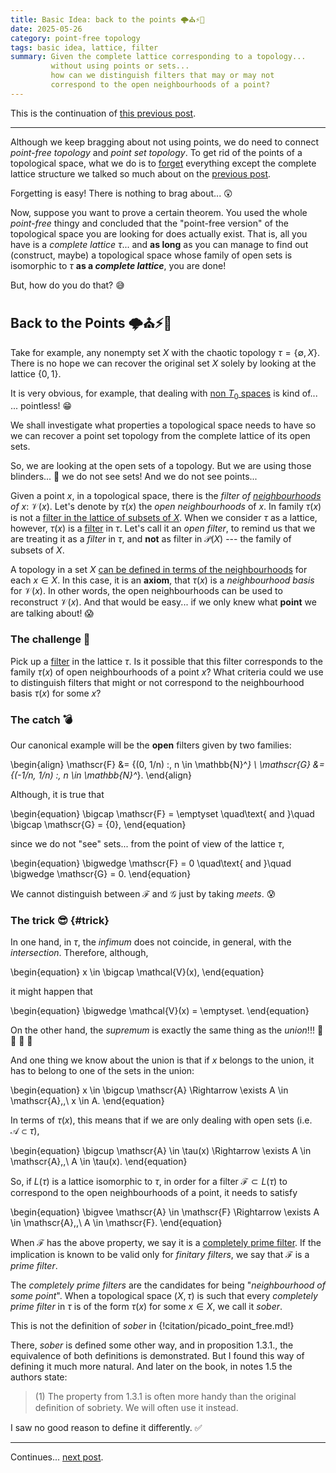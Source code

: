 ```yaml
---
title: Basic Idea: back to the points 🌩️⛪️⚡️🚗
date: 2025-05-26
category: point-free topology
tags: basic idea, lattice, filter
summary: Given the complete lattice corresponding to a topology...
         without using points or sets...
         how can we distinguish filters that may or may not
         correspond to the open neighbourhoods of a point?
---
```


This is the continuation of
[this previous post]({filename}basic_idea-010-name_of_the_game.md).

---

Although we keep bragging about not using points,
we do need to connect *point-free topology* and *point set topology*.
To get rid of the points of a topological space,
what we do is to
[forget](https://en.wikipedia.org/wiki/Forgetful_functor)
everything except the complete lattice structure we talked so much about
on the
[previous post]({filename}basic_idea-010-name_of_the_game.md).

Forgetting is easy!
There is nothing to brag about... :astonished:

Now,
suppose you want to prove a certain theorem.
You used the whole *point-free* thingy and concluded
that the "point-free version" of the topological space you are looking for does actually exist.
That is, all you have is a *complete lattice* $\tau$...
and **as long** as you can manage to find out (construct, maybe)
a topological space whose family of open sets is
isomorphic to $\tau$
**as a _complete lattice_**, you are done!

But, how do you do that? :sweat_smile:


Back to the Points :cloud_with_lightning::church::zap::red_car:
---------------------------------------------------------------

Take for example,
any nonempty set $X$ with the chaotic topology $\tau = \{\emptyset, X\}$.
There is no hope we can recover the original set $X$
solely by looking at the lattice $\{0, 1\}$.

It is very obvious, for example,
that dealing with
[non $T_0$ spaces](https://en.wikipedia.org/wiki/Kolmogorov_space)
is kind of...<br/>
... pointless! :grin:

We shall investigate what properties a topological space needs to have
so we can recover a point set topology
from the complete lattice of its open sets.

So, we are looking at the open sets of a topology.
But we are using those blinders... :see_no_evil:
we do not see sets!
And we do not see points...

Given a point $x$, in a topological space,
there is the *filter of [neighbourhoods][] of $x$*:
$\mathcal{V}(x)$.
Let's denote by $\tau(x)$ the *open neighbourhoods* of $x$.
In family $\tau(x)$ is not a [filter in the lattice of subsets of $X$][setfilter].
When we consider $\tau$ as a lattice, however,
$\tau(x)$ is a [filter][latticefilter] in $\tau$.
Let's call it an *open filter*,
to remind us that we are treating it as a *filter* in $\tau$,
and **not** as filter in $\mathscr{P}(X)$
--- the family of subsets of $X$.

[neighbourhoods]: https://en.wikipedia.org/wiki/Neighbourhood_system "Neighbourhood filter"
[setfilter]: https://en.wikipedia.org/wiki/Filter_(set_theory) "Filter of subsets"
[latticefilter]: https://en.wikipedia.org/wiki/Filter_(mathematics) "Filters in a poset"
[vianeighbourhoods]: https://en.wikipedia.org/wiki/Topological_space#Definition_via_neighbourhoods "Definition of a topology via neighbourhoods"

A topology in a set $X$
[can be defined in terms of the neighbourhoods][vianeighbourhoods] for each $x \in X$.
In this case, it is an **axiom**, that $\tau(x)$ is a *neighbourhood basis* for $\mathcal{V}(x)$.
In other words,
the open neighbourhoods can be used to reconstruct $\mathcal{V}(x)$.
And that would be easy...
if we only knew what **point** we are talking about! :scream:


### The challenge :thought_balloon:

Pick up a
[filter][latticefilter]
in the lattice $\tau$.
Is it possible that this filter
corresponds to the family $\tau(x)$ of open neighbourhoods of a point $x$?
What criteria could we use to distinguish filters that might or not correspond
to the neighbourhood basis $\tau(x)$ for some $x$?


### The catch :bomb:

Our canonical example will be the **open** filters given by two families:

\begin{align}
  \mathscr{F} &= \{(0, 1/n) :\, n \in \mathbb{N}^*\}
  \\
  \mathscr{G} &= \{(-1/n, 1/n) :\, n \in \mathbb{N}^*\}.
\end{align}

Although, it is true that

\begin{equation}
  \bigcap \mathscr{F} = \emptyset
  \quad\text{ and }\quad
  \bigcap \mathscr{G} = \{0\},
\end{equation}

since we do not "see" sets...
from the point of view of the lattice $\tau$,

\begin{equation}
  \bigwedge \mathscr{F} = 0
  \quad\text{ and }\quad
  \bigwedge \mathscr{G} = 0.
\end{equation}

We cannot distinguish between
$\mathscr{F}$ and $\mathscr{G}$
just by taking *meets*. :cold_sweat:


### The trick :sunglasses:  {#trick}

In one hand,
in $\tau$,
the *infimum* does not coincide, in general, with the *intersection*.
Therefore, although,

\begin{equation}
  x \in \bigcap \mathcal{V}(x),
\end{equation}

it might happen that

\begin{equation}
  \bigwedge \mathcal{V}(x) = \emptyset.
\end{equation}

On the other hand,
the *supremum* is exactly the same thing as the *union*!!!
:tada: :confetti_ball: :tada: :confetti_ball:

And one thing we know about the union is that if $x$ belongs to the union,
it has to belong to one of the sets in the union:

\begin{equation}
  x \in \bigcup \mathscr{A}
  \Rightarrow
  \exists A \in \mathscr{A},\,\ x \in A.
\end{equation}

In terms of $\tau(x)$,
this means that if we are only dealing with open sets
(i.e. $\mathscr{A} \subset \tau$),

\begin{equation}
  \bigcup \mathscr{A} \in \tau(x)
  \Rightarrow
  \exists A \in \mathscr{A},\,\ A \in \tau(x).
\end{equation}

So, if $L(\tau)$ is a lattice isomorphic to $\tau$,
in order for a filter $\mathscr{F} \subset L(\tau)$ to correspond
to the open neighbourhoods of a point,
it needs to satisfy

\begin{equation}
  \bigvee \mathscr{A} \in \mathscr{F}
  \Rightarrow
  \exists A \in \mathscr{A},\,\ A \in \mathscr{F}.
\end{equation}

When $\mathscr{F}$ has the above property,
we say it is a
[completely prime filter](https://ncatlab.org/nlab/show/completely%20prime%20filter).
If the implication is known to be valid only for *finitary filters*,
we say that $\mathscr{F}$ is a *prime filter*.

The *completely prime filters* are the candidates for being "*neighbourhood of some point*".
When a topological space $(X, \tau)$ is such that
every *completely prime filter* in $\tau$ is of the form $\tau(x)$ for some $x \in X$,
we call it *sober*.

This is not the definition of *sober* in
{!citation/picado_point_free.md!}

There, *sober* is defined some other way,
and in proposition 1.3.1., the equivalence of both definitions is demonstrated.
But I found this way of defining it much more natural.
And later on the book,
in notes 1.5 the authors state:
> (1) The property from 1.3.1 is often more handy than the original deﬁnition of sobriety.
> We will often use it instead.

I saw no good reason to define it differently. :white_check_mark:

---
Continues...
[next post]({filename}basic_idea-030-dual_of_filters.md).
